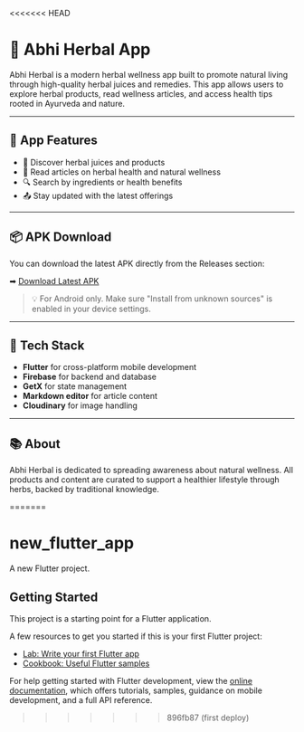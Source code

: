 <<<<<<< HEAD
# 🌿 Abhi Herbal App

Abhi Herbal is a modern herbal wellness app built to promote natural living through high-quality herbal juices and remedies. This app allows users to explore herbal products, read wellness articles, and access health tips rooted in Ayurveda and nature.

---

## 📱 App Features

- 🧃 Discover herbal juices and products
- 📝 Read articles on herbal health and natural wellness
- 🔍 Search by ingredients or health benefits
- 📤 Stay updated with the latest offerings

---

## 📦 APK Download

You can download the latest APK directly from the Releases section:

➡ [Download Latest APK](https://github.com/Sachshri/abhi-herbal/releases/latest)

> 💡 For Android only. Make sure "Install from unknown sources" is enabled in your device settings.

---

## 🚀 Tech Stack

- **Flutter** for cross-platform mobile development
- **Firebase** for backend and database
- **GetX** for state management
- **Markdown editor** for article content
- **Cloudinary** for image handling

---

## 📚 About

Abhi Herbal is dedicated to spreading awareness about natural wellness. All products and content are curated to support a healthier lifestyle through herbs, backed by traditional knowledge.



=======
# new_flutter_app

A new Flutter project.

## Getting Started

This project is a starting point for a Flutter application.

A few resources to get you started if this is your first Flutter project:

- [Lab: Write your first Flutter app](https://docs.flutter.dev/get-started/codelab)
- [Cookbook: Useful Flutter samples](https://docs.flutter.dev/cookbook)

For help getting started with Flutter development, view the
[online documentation](https://docs.flutter.dev/), which offers tutorials,
samples, guidance on mobile development, and a full API reference.
>>>>>>> 896fb87 (first deploy)
